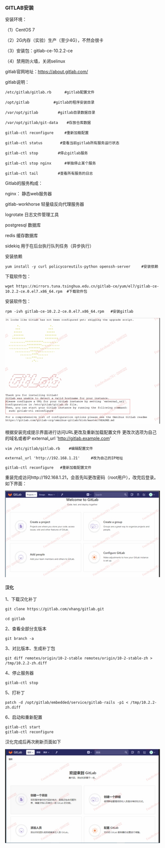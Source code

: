 ### GITLAB安装 

安装环境：

（1）CentOS 7  

（2）2G内存（实验）生产（至少4G），不然会很卡

（3）安装包：gitlab-ce-10.2.2-ce

（4）禁用防火墙，关闭selinux

 

gitlab官网地址：https://about.gitlab.com/ 

gitlab说明：

```shell
/etc/gitlab/gitlab.rb      #gitlab配置文件

/opt/gitlab           #gitlab的程序安装目录

/var/opt/gitlab         #gitlab目录数据目录

/var/opt/gitlab/git-data    #存放仓库数据

gitlab-ctl reconfigure     #重新加载配置

gitlab-ctl status        #查看当前gitlab所有服务运行状态

gitlab-ctl stop         #停止gitlab服务

gitlab-ctl stop nginx      #单独停止某个服务

gitlab-ctl tail         #查看所有服务的日志
```

Gitlab的服务构成：

nginx：         静态web服务器

gitlab-workhorse     轻量级反向代理服务器

logrotate        日志文件管理工具

postgresql       数据库

redis          缓存数据库

sidekiq         用于在后台执行队列任务（异步执行）

安装依赖

```shell
yum install -y curl policycoreutils-python openssh-server     #安装依赖
```

下载软件包：

```shell
wget https://mirrors.tuna.tsinghua.edu.cn/gitlab-ce/yum/el7/gitlab-ce-10.2.2-ce.0.el7.x86_64.rpm  #下载软件包
```



安装软件包：

```shell
rpm -ivh gitlab-ce-10.2.2-ce.0.el7.x86_64.rpm   #安装gitlab
```



![img](./img/wps7.jpg) 

根据安装完成提示界面进行访问URL更改及重新加载配置文件 更改次选项为自己的域名或者IP   external_url 'http://gitlab.example.com'

```shell
vim /etc/gitlab/gitlab.rb    #编辑配置文件
```

```
external_url 'http://192.168.1.21'     #改为自己的IP地址
```

```
gitlab-ctl reconfigure   #重新加载配置文件
```

重装完成访问http://192.168.1.21，会首先叫更改密码（root用户），改完后登录。如下界面：

![img](./img/wps8.jpg) 

#### 汉化



1、下载汉化补丁

```shell
git clone https://gitlab.com/xhang/gitlab.git

cd gitlab   
```

2、查看全部分支版本

```
git branch -a
```

3、对比版本、生成补丁包

```shell
git diff remotes/origin/10-2-stable remotes/origin/10-2-stable-zh > /tmp/10.2.2-zh.diff
```

4、停止服务器

```shell
gitlab-ctl stop
```

5、打补丁

```
patch -d /opt/gitlab/embedded/service/gitlab-rails -p1 < /tmp/10.2.2-zh.diff
```

6、启动和重新配置



```shell
gitlab-ctl start
gitlab-ctl reconfigure
```

汉化完成后再次刷新页面如下

![img](./img/wps9.jpg) 
